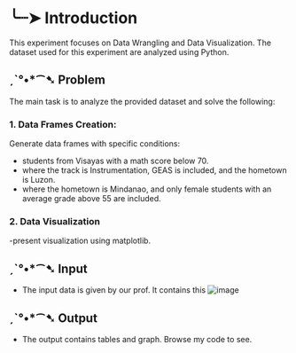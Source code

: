 # ╰┈➤ Introduction
This experiment focuses on Data Wrangling and Data Visualization. The dataset used for this experiment are analyzed using Python. 

## ˏˋ°•*⁀➷ Problem
The main task is to analyze the provided dataset and solve the following:
### 1. Data Frames Creation:
Generate data frames with specific conditions:
- students from Visayas with a math score below 70.
- where the track is Instrumentation, GEAS is included, and the hometown is Luzon.
- where the hometown is Mindanao, and only female students with an average grade above 55 are included.

### 2. Data Visualization
-present visualization using matplotlib.

## ˏˋ°•*⁀➷ Input
- The input data is given by our prof. It contains this ![image](https://github.com/user-attachments/assets/65bbb923-24da-497a-93e2-7f180b678a71)

## ˏˋ°•*⁀➷ Output
- The output contains tables and graph. Browse my code to see.


